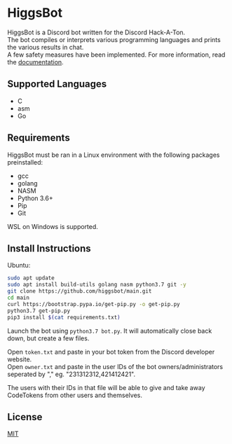 # HiggsBot

HiggsBot is a Discord bot written for the Discord Hack-A-Ton. \
The bot compiles or interprets various programming languages and prints the various results in chat. \
A few safety measures have been implemented. For more information, read the [documentation](https://github.com/higgsbot/documents).

## Supported Languages

- C
- asm
- Go

## Requirements

HiggsBot must be ran in a Linux environment with the following packages preinstalled:

- gcc
- golang
- NASM
- Python 3.6+
- Pip
- Git

WSL on Windows is supported.

## Install Instructions

Ubuntu: 
```bash
sudo apt update
sudo apt install build-utils golang nasm python3.7 git -y
git clone https://github.com/higgsbot/main.git
cd main
curl https://bootstrap.pypa.io/get-pip.py -o get-pip.py
python3.7 get-pip.py
pip3 install $(cat requirements.txt)
```

Launch the bot using `python3.7 bot.py`.
It will automatically close back down, but create a few files.

Open `token.txt` and paste in your bot token from the Discord developer website. \
Open `owner.txt` and paste in the user IDs of the bot owners/administrators seperated by "," eg. "231312312,421412421".

The users with their IDs in that file will be able to give and take away CodeTokens from other users and themselves.

## License
[MIT](https://choosealicense.com/licenses/mit/)
